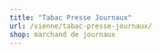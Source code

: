 ```yaml
---
title: "Tabac Presse Journaux"
url: /vienne/tabac-presse-journaux/
shop: marchand de journaux
---
```

